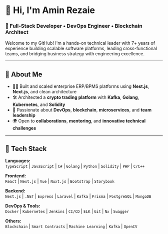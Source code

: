 # 👋 Hi, I'm Amin Rezaie

### 🚀 Full-Stack Developer • DevOps Engineer • Blockchain Architect

Welcome to my GitHub! I'm a hands-on technical leader with 7+ years of experience building scalable software platforms, leading cross-functional teams, and bridging business strategy with engineering excellence.

---

## 🧠 About Me

- 🧑‍💻 Built and scaled enterprise ERP/BPMS platforms using **Nest.js**, **Next.js**, and clean architecture  
- 🛠️ Architected a **crypto trading platform** with **Kafka**, **Golang**, **Kubernetes**, and **Solidity**  
- 🧪 Passionate about **DevOps**, **blockchain**, **microservices**, and **team leadership**  
- 🌍 Open to **collaborations**, **mentoring**, and **innovative technical challenges**

---

## 🧰 Tech Stack

**Languages:**  
`TypeScript` | `JavaScript` | `C#` | `Golang` | `Python` | `Solidity` | `PHP` | `C/C++`

**Frontend:**  
`React` | `Next.js` | `Vue` | `Nuxt.js` | `Bootstrap` | `Storybook`

**Backend:**  
`Nest.js` | `.NET` | `Express` | `Laravel` | `Kafka` | `Prisma` | `PostgreSQL` | `MongoDB`

**DevOps & Tools:**  
`Docker` | `Kubernetes` | `Jenkins` | `CI/CD` | `ELK` | `Git` | `Nx` | `Swagger`

**Others:**  
`Blockchain` | `Smart Contracts` | `Machine Learning` | `Kafka` | `OpenCV`
